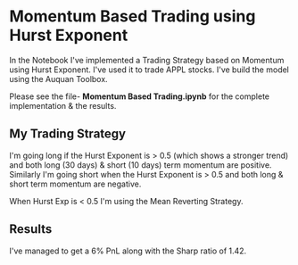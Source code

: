 # Momentum Based Trading using Hurst Exponent

In the Notebook I've implemented a Trading Strategy based on Momentum using Hurst Exponent. I've used it to trade APPL stocks. I've build the model using the Auquan Toolbox. 

Please see the file- **Momentum Based Trading.ipynb** for the complete implementation & the results.

## My Trading Strategy

I'm going long if the Hurst Exponent is > 0.5 (which shows a stronger trend) and both long (30 days) & short (10 days) term momentum are positive. Similarly I'm going short when the Hurst Exponent is > 0.5 and both long & short term momentum are negative.

When Hurst Exp is < 0.5 I'm using the Mean Reverting Strategy.

## Results

I've managed to get a 6% PnL along with the Sharp ratio of 1.42.
